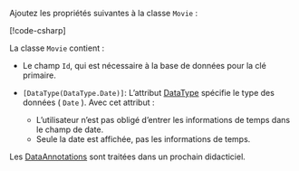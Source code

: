 Ajoutez les propriétés suivantes à la classe `Movie` :

[!code-csharp[](~/tutorials/first-mvc-app/start-mvc/sample/MvcMovie22/Models/Movie.cs?name=snippet1)]

La classe `Movie` contient :

* Le champ `Id`, qui est nécessaire à la base de données pour la clé primaire.
* `[DataType(DataType.Date)]`: L’attribut [DataType](/dotnet/api/microsoft.aspnetcore.mvc.dataannotations.internal.datatypeattributeadapter) spécifie le type des données ( `Date` ). Avec cet attribut :

  * L’utilisateur n’est pas obligé d’entrer les informations de temps dans le champ de date.
  * Seule la date est affichée, pas les informations de temps.

Les [DataAnnotations](/dotnet/api/system.componentmodel.dataannotations) sont traitées dans un prochain didacticiel.